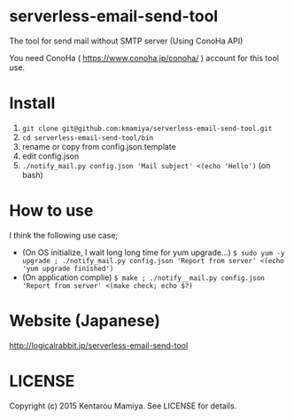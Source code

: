 # serverless-email-send-tool
The tool for send mail without SMTP server (Using ConoHa API)

You need ConoHa ( https://www.conoha.jp/conoha/ ) account for this tool use.

# Install

1. `git clone git@github.com:kmamiya/serverless-email-send-tool.git`
2. `cd serverless-email-send-tool/bin`
3. rename or copy from config.json.template
4. edit config.json 
5. `./notify_mail.py config.json 'Mail subject' <(echo 'Hello')` (on bash)

# How to use

I think the following use case;

- (On OS initialize, I wait long long time for yum upgrade...) `$ sudo yum -y upgrade ; ./notify_mail.py config.json 'Report from server' <(echo 'yum upgrade finished')`
- (On application complie) `$ make ; ./notify__mail.py config.json 'Report from server' <(make check; echo $?)`

# Website (Japanese)

http://logicalrabbit.jp/serverless-email-send-tool

# LICENSE

Copyright (c) 2015 Kentarou Mamiya. See LICENSE for details. 
